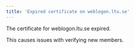```yaml
---
title: 'Expired certificate on weblogon.ltu.se'
---
```


The certificate for weblogon.ltu.se expired.

This causes issues with verifying new members.